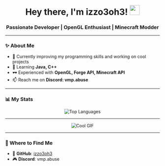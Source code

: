 <h1 align="center">Hey there, I'm izzo3oh3! <img src="https://github.com/blackcater/blackcater/raw/main/images/Hi.gif" height="32"/></h1>
<h3 align="center">Passionate Developer | OpenGL Enthusiast | Minecraft Modder</h3>

---

### ✨ About Me

- 🔭 Currently improving my programming skills and working on cool projects
- 🌱 Learning **Java, C++**
- 🕶 Experienced with **OpenGL, Forge API, Minecraft API**
- 📫 Reach me on **Discord: vmp.abuse**

---

### 📊 My Stats

<div align="center">
    <img src="https://github-readme-stats.vercel.app/api/top-langs/?username=izzo3oh3&layout=compact&theme=radical&langs_count=8&hide_border=true&hide=html,css,makefile" alt="Top Languages" />
</div>

---

<div align="center">
    <img src="https://cdn.discordapp.com/attachments/1322973293212602451/1335331079602573404/98286a2243ada070aef5a6925dd3bc54.gif?ex=679fc77a&is=679e75fa&hm=0bec052cbe5e52cd43a359bfcbdbd99bc26470efb34a48efa99115eaa97ed692&" alt="Cool GIF" />
</div>

---

### 📌 Where to Find Me
- 🔗 **GitHub**: [izzo3oh3](https://github.com/izzo3oh3)
- 🎮 **Discord**: vmp.abuse
